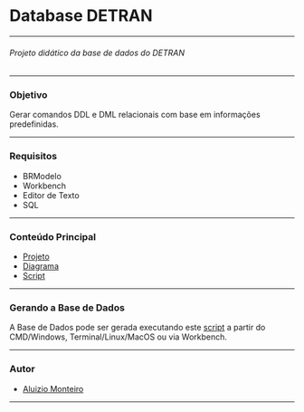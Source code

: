 
#  Database DETRAN

___

###### *Projeto didático da base de dados do DETRAN*
___

### Objetivo

Gerar comandos DDL e DML relacionais com base em informações predefinidas.
___
 
### Requisitos

* BRModelo
* Workbench
* Editor de Texto
* SQL
___

### Conteúdo Principal

* [Projeto](https://github.com/aluiziomonteiro/dba-detran/blob/master/docs/enunciado.docx)
* [Diagrama](https://github.com/aluiziomonteiro/dba-detran/tree/master/db_detran_png.png)
* [Script](https://github.com/aluiziomonteiro/dba-detran/blob/master/schema/db_detran.sql)
___

### Gerando a Base de Dados

A Base de Dados pode ser gerada executando este [script](https://github.com/aluiziomonteiro/dba-cinema/blob/master/schemas/empresacinema2.sql) a partir do CMD/Windows, Terminal/Linux/MacOS ou via Workbench.
___

### Autor

* [Aluizio Monteiro](https://www.linkedin.com/in/aluizio-monteiro/)

___










<br /><br /><br /><br /><br /><br /><br /><br /><br /><br /><br /><br /><br />